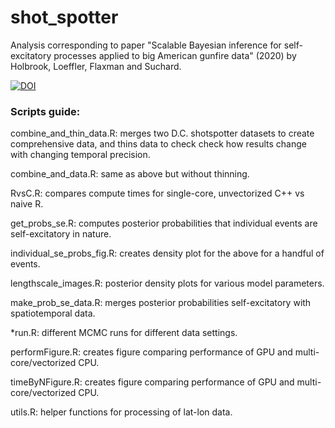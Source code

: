 shot_spotter
===

Analysis corresponding to paper "Scalable Bayesian inference for self-excitatory processes applied to big American gunfire data" (2020) by Holbrook, Loeffler, Flaxman and Suchard.

[![DOI](https://zenodo.org/badge/248603027.svg)](https://zenodo.org/badge/latestdoi/248603027)

### Scripts guide:

combine_and_thin_data.R: merges two D.C. shotspotter datasets to create comprehensive data, and thins data to check check how results change with changing temporal precision.  

combine_and_data.R: same as above but without thinning.  

RvsC.R: compares compute times for single-core, unvectorized C++ vs naive R.  

get_probs_se.R: computes posterior probabilities that individual events are self-excitatory in nature.  

individual_se_probs_fig.R: creates density plot for the above for a handful of events.  

lengthscale_images.R: posterior density plots for various model parameters.  

make_prob_se_data.R: merges posterior probabilities self-excitatory with spatiotemporal data.  

*run.R: different MCMC runs for different data settings.  

performFigure.R: creates figure comparing performance of GPU and multi-core/vectorized CPU.  

timeByNFigure.R: creates figure comparing performance of GPU and multi-core/vectorized CPU.  

utils.R: helper functions for processing of lat-lon data.
